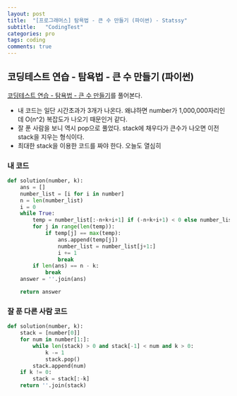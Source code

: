 ```yaml
---
layout: post
title:  "[프로그래머스] 탐욕법 - 큰 수 만들기 (파이썬) - Statssy"
subtitle:   "CodingTest"
categories: pro
tags: coding
comments: true
---
```


## 코딩테스트 연습 - 탐욕법 - 큰 수 만들기 (파이썬)

[코딩테스트 연습 - 탐욕법 - 큰 수 만들기](https://programmers.co.kr/learn/courses/30/lessons/42883)를 풀어본다.
  

- 내 코드는 일단 시간초과가 3개가 나온다. 왜냐하면 number가 1,000,000자리인데 O(n^2) 복잡도가 나오기 때문인거 같다.
- 잘 푼 사람을 보니 역시 pop으로 풀었다. stack에 채우다가 큰수가 나오면 이전 stack을 지우는 형식이다.
- 최대한 stack을 이용한 코드를 짜야 한다. 오늘도 열심히

### 내 코드

```python
def solution(number, k):
    ans = []
    number_list = [i for i in number]
    n = len(number_list)
    i = 0
    while True:
        temp = number_list[:-n+k+i+1] if (-n+k+i+1) < 0 else number_list
        for j in range(len(temp)):
            if temp[j] == max(temp):
                ans.append(temp[j])
                number_list = number_list[j+1:]
                i += 1
                break
        if len(ans) == n - k:
            break
    answer = ''.join(ans)

    return answer
```

### 잘 푼 다른 사람 코드

```python
def solution(number, k):
    stack = [number[0]]
    for num in number[1:]:
        while len(stack) > 0 and stack[-1] < num and k > 0:
            k -= 1
            stack.pop()
        stack.append(num)
    if k != 0:
        stack = stack[:-k]
    return ''.join(stack)
```
